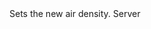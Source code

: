 <function name="SetAirDensity" parent="IPhysicsEnvironment" type="classfunc">
	<description>
		Sets the new air density.
	</description>
	<realm>Server</realm>
	<args>
		<arg name="airdensity" type="number"></arg>
	</args>
	<rets>
	</rets>
</function>